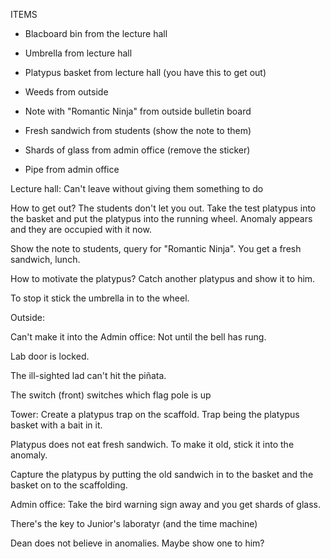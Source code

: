 ITEMS
 - Blacboard bin from the lecture hall
 - Umbrella from lecture hall
 - Platypus basket from lecture hall (you have this to get out)
 - Weeds from outside
 - Note with "Romantic Ninja" from outside bulletin board
 - Fresh sandwich from students (show the note to them)

 - Shards of glass from admin office (remove the sticker)
 - Pipe from admin office


Lecture hall:
Can't leave without giving them something to do

How to get out?
The students don't let you out.
Take the test platypus into the basket and put the platypus into the running wheel.
Anomaly appears and they are occupied with it now.

Show the note to students, query for "Romantic Ninja". You get a fresh sandwich, lunch.

How to motivate the platypus? Catch another platypus and show it to him.

To stop it stick the umbrella in to the wheel.


Outside:

Can't make it into the Admin office:
Not until the bell has rung.

Lab door is locked.


The ill-sighted lad can't hit the piñata.

The switch (front) switches which flag pole is up


Tower:
Create a platypus trap on the scaffold. Trap being the platypus basket with a bait in it.

Platypus does not eat fresh sandwich. To make it old, stick it into the anomaly.

Capture the platypus by putting the old sandwich in to the basket and the basket on to the scaffolding.

Admin office:
Take the bird warning sign away and you get shards of glass.

There's the key to Junior's laboratyr (and the time machine)

Dean does not believe in anomalies. Maybe show one to him?

